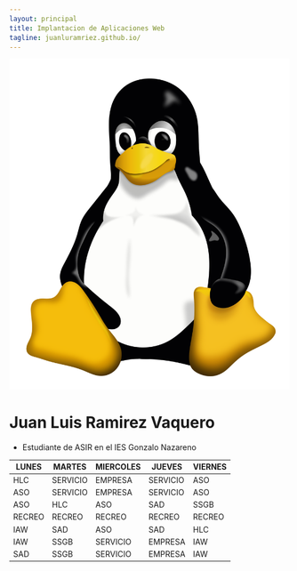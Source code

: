 ```yaml
---
layout: principal
title: Implantacion de Aplicaciones Web 
tagline: juanluramriez.github.io/
---
```


![imagen](/images/Tux.png)

# Juan Luis Ramirez Vaquero

* Estudiante de ASIR en el IES Gonzalo Nazareno

| LUNES         | MARTES        | MIERCOLES     | JUEVES        | VIERNES        |
| ------------- | ------------- | ------------- | ------------- | -------------  | 
| HLC           | SERVICIO      | EMPRESA       | SERVICIO      | ASO            |
| ASO           | SERVICIO      | EMPRESA       | SERVICIO      | ASO            |
| ASO           | HLC           | ASO           | SAD           | SSGB           |
| RECREO        | RECREO        | RECREO        | RECREO        | RECREO         |
| IAW           | SAD           | ASO           | SAD           | HLC            |
| IAW           | SSGB          | SERVICIO      | EMPRESA       | IAW            |
| SAD           | SSGB          | SERVICIO      | EMPRESA       | IAW            |
